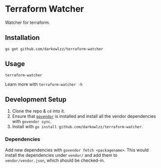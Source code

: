 # Terraform Watcher

Watcher for terraform.


## Installation

`go get github.com/darkowlzz/terraform-watcher`


## Usage

`terraform-watcher`

Learn more with `terraform-watcher -h`


## Development Setup

1. Clone the repo & `cd` into it.
2. Ensure that [`govendor`](https://github.com/kardianos/govendor) is installed
and install all the vendor dependencies with `govendor sync`.
3. Install with `go install github.com/darkowlzz/terraform-watcher`.

### Dependencies

Add new dependencies with `govendor fetch <packagename>`. This would install
the dependencies under `vendor/` and add them to `vendor/vendor.json`, which
should be checked-in.
